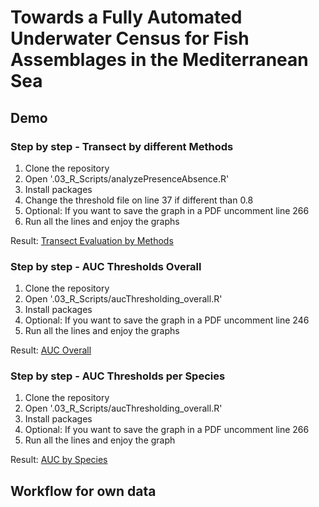 # Towards a Fully Automated Underwater Census for Fish Assemblages in the Mediterranean Sea
## Demo
### Step by step - Transect by different Methods
1. Clone the repository
2. Open '.03_R_Scripts/analyzePresenceAbsence.R'
3. Install packages
4. Change the threshold file on line 37 if different than 0.8
5. Optional: If you want to save the graph in a PDF uncomment line 266
6. Run all the lines and enjoy the graphs
   
Result: [Transect Evaluation by Methods](https://github.com/PiSuMp/autoUC_MedSea/tree/main/04_Figures/transectData.png?raw=true)

### Step by step - AUC Thresholds Overall
1. Clone the repository
2. Open '.03_R_Scripts/aucThresholding_overall.R'
3. Install packages
4. Optional: If you want to save the graph in a PDF uncomment line 246
5. Run all the lines and enjoy the graphs

Result: [AUC Overall](https://github.com/PiSuMp/autoUC_MedSea/tree/main/04_Figures/aucOverall.png?raw=true)

### Step by step - AUC Thresholds per Species
1. Clone the repository
2. Open '.03_R_Scripts/aucThresholding_overall.R'
3. Install packages
4. Optional: If you want to save the graph in a PDF uncomment line 266
5. Run all the lines and enjoy the graph
   
Result: [AUC by Species](https://github.com/PiSuMp/autoUC_MedSea/tree/main/04_Figures/aucPerSpecies.png?raw=true)



## Workflow for own data
